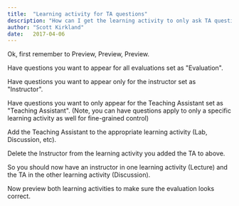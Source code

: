 ```yaml
---
title:  "Learning activity for TA questions"
description: "How can I get the learning activity to only ask TA questions?"
author: "Scott Kirkland"
date:   2017-04-06
---
```


Ok, first remember to Preview, Preview, Preview.

Have questions you want to appear for all evaluations set as "Evaluation".

Have questions you want to appear only for the instructor set as "Instructor".

Have questions you want to only appear for the Teaching Assistant set as "Teaching Assistant". (Note, you can have questions apply to only a specific learning activity as well for fine-grained control)

Add the Teaching Assistant to the appropriate learning activity (Lab, Discussion, etc).

Delete the Instructor from the learning activity you added the TA to above.

So you should now have an instructor in one learning activity (Lecture) and the TA in the other learning activity (Discussion).

Now preview both learning activities to make sure the evaluation looks correct.
